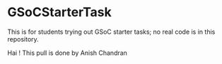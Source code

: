 # GSoCStarterTask
This is for students trying out GSoC starter tasks; no real code is in this repository.

Hai ! This pull is done by Anish Chandran
